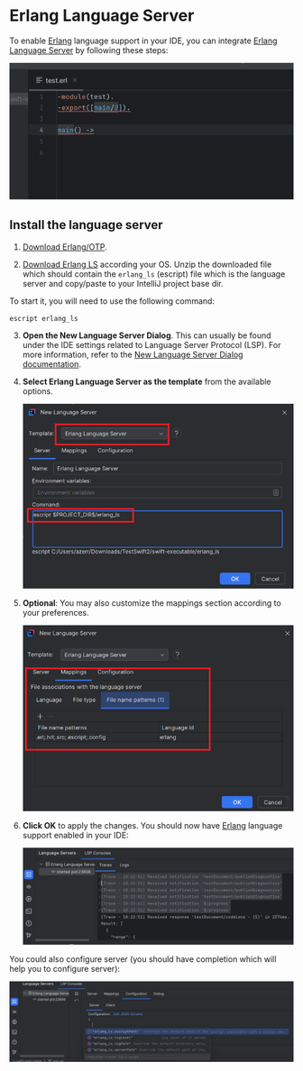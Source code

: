 # Erlang Language Server

To enable [Erlang](https://www.erlang.org/) language support in your IDE, you can integrate [Erlang Language Server](https://github.com/erlang-ls/erlang_ls) by following these steps:

![Erlang LS demo](../images/user-defined-ls/erlang-ls/demo_ls.gif)

## Install the language server

1. [Download Erlang/OTP](https://www.erlang.org/downloads).

2. [Download Erlang LS](https://github.com/erlang-ls/erlang_ls/releases) according your OS. 
Unzip the downloaded file which should contain the `erlang_ls` (escript) file which is the language server
and copy/paste to your IntelliJ project base dir.

To start it, you will need to use the following command:

```
escript erlang_ls
```

3. **Open the New Language Server Dialog**. This can usually be found under the IDE settings related to Language Server Protocol (LSP). For more information, refer to the [New Language Server Dialog documentation](../UserDefinedLanguageServer.md#new-language-server-dialog).

4. **Select Erlang Language Server as the template** from the available options.
   
   ![Erlang template](../images/user-defined-ls/erlang-ls/select_template.png)

6. **Optional**: You may also customize the mappings section according to your preferences.

   ![Erlang LS template mappings](../images/user-defined-ls/erlang-ls/configure_file_mappings.png)

7. **Click OK** to apply the changes. You should now have [Erlang](https://www.erlang.org/) language support enabled in your IDE:

   ![Erlang LS in LSP Console](../images/user-defined-ls/erlang-ls/ls_in_console.png)

You could also configure server (you should have completion which will help you to configure server):

![Erlang LS configuration](../images/user-defined-ls/erlang-ls/configure_server_configuration.png)